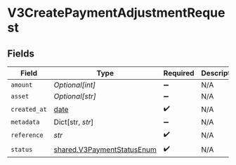 # V3CreatePaymentAdjustmentRequest


## Fields

| Field                                                                    | Type                                                                     | Required                                                                 | Description                                                              |
| ------------------------------------------------------------------------ | ------------------------------------------------------------------------ | ------------------------------------------------------------------------ | ------------------------------------------------------------------------ |
| `amount`                                                                 | *Optional[int]*                                                          | :heavy_minus_sign:                                                       | N/A                                                                      |
| `asset`                                                                  | *Optional[str]*                                                          | :heavy_minus_sign:                                                       | N/A                                                                      |
| `created_at`                                                             | [date](https://docs.python.org/3/library/datetime.html#date-objects)     | :heavy_check_mark:                                                       | N/A                                                                      |
| `metadata`                                                               | Dict[str, *str*]                                                         | :heavy_minus_sign:                                                       | N/A                                                                      |
| `reference`                                                              | *str*                                                                    | :heavy_check_mark:                                                       | N/A                                                                      |
| `status`                                                                 | [shared.V3PaymentStatusEnum](../../models/shared/v3paymentstatusenum.md) | :heavy_check_mark:                                                       | N/A                                                                      |